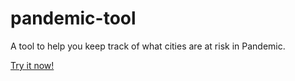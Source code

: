 # pandemic-tool

A tool to help you keep track of what cities are at risk in Pandemic.

[Try it now!](https://nettek.ca/pandemic-tool)
